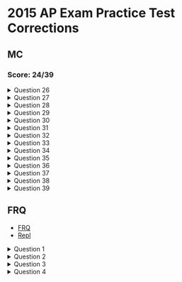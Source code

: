# 2015 AP Exam Practice Test Corrections

## MC
### Score: 24/39



<details>
<summary>Question 26</summary>
<br>
- Method does not change nums or the string
   <br>
- The method is the same in the main start method.
   <br>
- Original array will be printed and the original string will be printed.
</details>


<details>
<summary>Question 27</summary>
<br>
* Two for loops for sorting algorithm
   <br>
* Keep track of variables on paper
   <br>
* Moves number in the back to front
</details>


<details>
<summary>Question 28</summary>
<br>
* It is easy to see that the outer for loop will run 5 times.
   <br>
* The j value is not changed outside of the for loop statement.
   <br>
* The array has a length of 5. 
   <br>
* The inner loop iterates one less time every j value.
   <br>
* 5 + 4 + 3 + 2 + 1 = 15
   <br>
* Answer: 15/5
</details>

<details>
<summary>Question 29</summary>
<br>
* The code determines the amount of digits in yor integer.
   <br>
* If the number is less than ten, it returns one, which means one integer
   <br>
* Otherwise, it goes into the function until one is returned.
   <br>
* It adds up all the 1s that were returned before. 
   <br>
Giving the number of time the number was divided by ten.
</details>

<details>
<summary>Question 30</summary>
<br>
* I does not work because if the customer buys more than 0 boxes, it would always print the maximum value.
   This can be fixed by putting an if else.
   <br>
* II does works because it checks for the greatest number correctly and uses if else so the cost is only changed once. 
   <br>
* III does not work because if the cost is more than 5 or 10, the code will still end on the first statement.  
</details>

<details>
<summary>Question 31</summary>
<br>
* Double array is initialized
   <br>
* Follow through the for loop
   <br>
* For ease, write down values as they change
   <br>
* Keep a sketch of the board
   <br>
* x is place diagonally after skipping one diagonal line.
</details>

<details>
<summary>Question 32</summary>
<br>
* The user inputs a major into the parameters
   <br>
* Then with a for each loop, the code iterates through each student.
   <br>
* They identify the student's major through the major getter method.
   <br>
* With the getAge method, the age is added to the sum and the count has been increased.
   <br>
* Sum and count then are used for the average
   <br>
* Wrong answers include getting age and major without a getter
   <br>
* Other wrong answers use array lists when not needed
   <br>
</details>

<details>
<summary>Question 33</summary>
<br>
* I. works because it sets the minimum integer value to the maximum and changes it when it finds a bigger value.
   <br>
* II. Boolean set to true and then set to false after first if statement. 
If statement was used for assigning the first value in the array to the max.
Then, the code iterates through every element to find a bigger number.
   <br>
* III. Sets first value of the array as max. Iterates though every element to find the max.
   <br>
* All three work
</details>

<details>
<summary>Question 34</summary>
<br>
* Size of an array list has to be found by lostOfWords.size()
   <br>
* Don't need -1 at the end.
   <br>
* Condition: If we are not at the end of the list, add a comma
   <br>
* Else, finish the code by adding a "}"
   <br>
</details>

<details>
<summary>Question 35</summary>
<br>
* Dataset cut into half to find the target number
   <br>
* If number is greater than mid, first half is ignored
   <br>
* Start value gets moved to mid + 1
   <br>
* Process starts again until target is found
   <br>
</details>

<details>
<summary>Question 36</summary>
<br>
* As the loop iterates, the size is divided into two
   <br>
* In order to reach 1, we have to half the array 11 times.
</details>

<details>
<summary>Question 37</summary>
<br>
* II works because it starts from the end and the counter goes back.
With it, the words can be printed in reverse order upto the index in the parameter.
   <br>
* III works because it moves items in the front to the back.
</details>

<details>
<summary>Question 38</summary>
<br>
* Returns the number of elements in numbers that are equal to val
   <br>
* If statement adds one if the previous number is the same
   <br>
* Recursive method. 
</details>

<details>
<summary>Question 39</summary>
<br>
* The first for loop prints all the elements before switching them.
   <br>
* The second for loop also prints out each element but all of them have been changed to Alex.
</details>

## FRQ

* [FRQ](https://drive.google.com/file/d/1gWqgAsqmUE9M-JYlVYFrVV1W5nNlHMdl/view?usp=sharing)
* [Repl](https://replit.com/@NavoditMah/2015frq?v=1)

<details>
<summary>Question 1</summary>
<br>

```
    public static int arraySum(int[] arr){
        int sum = 0;
        for(int i = 0; i < arr.length; i++){
            sum += arr[i];
        }
        return sum;
    }

    public static int[] rowSum(int[][] arr2D){
        int[] arr = new int[arr2D.length];
        for(int i = 0; i < arr2D.length; i++){
            arr[i] = arraySum(arr2D[i]);
        }
        for(int i = 0; i < arr.length; i++){
        }
        return arr;
    }

    public static boolean isDiverse(int[][] arr2D){
        int[] sums = rowSum(arr2D);
        for(int i = 0; i < sums.length; i++){
            for(int j = i + 1; j< sums.length; j++){
                if(sums[i] == sums[j]){
                    return false;
                }
            }
        }
        return true;
    }

    public static void main(String[] args){
        int[] arr = {2, 3, 5, 6, 4, 1};
        int[][] arr2D = "{{1, 1, 5, 3, 4}, {12, 7, 6, 1, 9}, {8, 11, 10, 2, 5}, {3, 2, 3, 0, 6}}";

        int sum = arraySum(arr);
        System.out.println("Sum");
        System.out.println(sum);
        System.out.println("");

        int[] array = rowSum(arr2D).clone();
        System.out.println("Array");
        for(int i = 0; i < array.length; i++){
            System.out.print(array[i] + " ");
        }
        System.out.println("");
        System.out.println("");

        Boolean diverse = isDiverse(arr2D);
        System.out.println("Boolean");
        System.out.println(diverse);
        System.out.println("");
    }
```
</details>

<details>
<summary>Question 2</summary>
<br>

```
    public String word;

    public HiddenWord(String m_word){
        word = m_word;
    }

    public String getHint(String guess){
        String hint = "";
        for(int i = 0; i < guess.length(); i++){
            if(guess.substring(i, i+1).equals(word.substring(i,i+1))){
                hint += guess.substring(i, i+1);
            }
            else if(word.contains(guess.substring(i, i + 1))){
                hint += "+";
            }
            else {
                hint += "*";
            }
        }
        return hint;
    }

    public static void main(String[] args){
        HiddenWord hint = new HiddenWord("navodit");
        System.out.println("Type in a word: ");
        for(int i = 0; i < 4; i++) {
            Scanner scan = new Scanner(System.in);
            String guess = scan.nextLine();
            String result = hint.getHint(guess);
            System.out.println(result);
            if(guess.equals(result)){
                break;
            }
        }
    }
```

</details>


<details>
<summary>Question 3</summary>
<br>

```
public class SparseArrayEntry {

    // row and column index for this entry in the sparse array
    private int row;
    private int col;

    // the value of this entry in the sparse array
    private int value;

    public SparseArrayEntry(int r, int c, int v){
        row = r;
        col = c;
        value = v;
    }

    public int getRow(){
        return row;
    }

    public int getCol(){
        return col;
    }

    public int getValue(){
        return value;
    }


}


```

</details>

<details>
<summary>Question 4</summary>
<br>

```
public interface NumberGroup {
    boolean contains(int i);
}
```
```
public class Range implements NumberGroup {
    private int min;
    private int max;

    public Range(int min, int max) {
        this.min = min;
        this.max = max;
    }

    @Override
    public boolean contains(int i) {
        return this.min <= i && i <= this.max;
    }
}
```
```
import java.util.Arrays;
import java.util.List;

public class MultipleGroups implements NumberGroup { 
    private List<NumberGroup> groupList;

    public MultipleGroups(NumberGroup... groups) {
        this.groupList = Arrays.asList(groups);
    }

    @Override
    public boolean contains(int i) {
        for (NumberGroup group : groupList)
            if (group.contains(i))
                return true;
        return false;
    }
}
```

</details>
